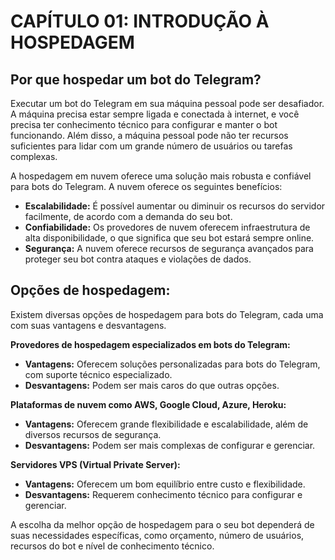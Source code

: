 # CAPÍTULO 01: INTRODUÇÃO À HOSPEDAGEM
## Por que hospedar um bot do Telegram?
Executar um bot do Telegram em sua máquina pessoal pode ser desafiador. A máquina precisa estar sempre ligada e conectada à internet, e você precisa ter conhecimento técnico para configurar e manter o bot funcionando. Além disso, a máquina pessoal pode não ter recursos suficientes para lidar com um grande número de usuários ou tarefas complexas.

A hospedagem em nuvem oferece uma solução mais robusta e confiável para bots do Telegram. A nuvem oferece os seguintes benefícios:

* **Escalabilidade:** É possível aumentar ou diminuir os recursos do servidor facilmente, de acordo com a demanda do seu bot.
* **Confiabilidade:** Os provedores de nuvem oferecem infraestrutura de alta disponibilidade, o que significa que seu bot estará sempre online.
* **Segurança:** A nuvem oferece recursos de segurança avançados para proteger seu bot contra ataques e violações de dados.

## Opções de hospedagem:
Existem diversas opções de hospedagem para bots do Telegram, cada uma com suas vantagens e desvantagens.

**Provedores de hospedagem especializados em bots do Telegram:**

* **Vantagens:** Oferecem soluções personalizadas para bots do Telegram, com suporte técnico especializado.
* **Desvantagens:** Podem ser mais caros do que outras opções.

**Plataformas de nuvem como AWS, Google Cloud, Azure, Heroku:**

* **Vantagens:** Oferecem grande flexibilidade e escalabilidade, além de diversos recursos de segurança.
* **Desvantagens:** Podem ser mais complexas de configurar e gerenciar.

**Servidores VPS (Virtual Private Server):**

* **Vantagens:** Oferecem um bom equilíbrio entre custo e flexibilidade.
* **Desvantagens:** Requerem conhecimento técnico para configurar e gerenciar.

A escolha da melhor opção de hospedagem para o seu bot dependerá de suas necessidades específicas, como orçamento, número de usuários, recursos do bot e nível de conhecimento técnico.
